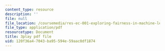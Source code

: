 ```yaml
---
content_type: resource
description: ''
file: null
file_location: /coursemedia/res-ec-001-exploring-fairness-in-machine-learning-for-international-development-spring-2020/120f36a47043ba95594e59aac0df1874_3f98wYIWsN0.pdf
file_type: application/pdf
resourcetype: Document
title: 3play pdf file
uid: 120f36a4-7043-ba95-594e-59aac0df1874
---
```

